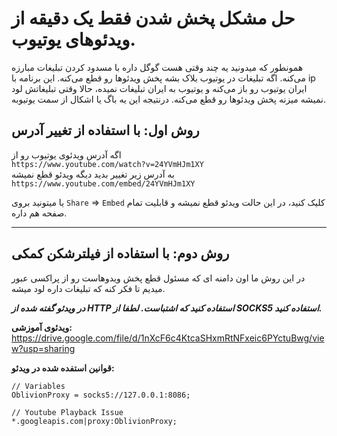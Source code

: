 # حل مشکل پخش شدن فقط یک دقیقه از ویدئوهای یوتیوب.

همونطور که میدونید یه چند وقتی هست گوگل داره با مسدود کردن تبلیغات مبارزه می‌کنه. اگه تبلیغات در یوتیوب بلاک بشه پخش ویدئوها رو قطع می‌کنه.
این برنامه با ip ایران یوتیوب رو باز می‌کنه و یوتیوب به ایران تبلیغات نمیده، حالا وقتی تبلیغاتش لود نمیشه میزنه پخش ویدئوها رو قطع می‌کنه.
درنتیجه این یه باگ یا اشکال از سمت یوتیوبه.

## روش اول: با استفاده از تغییر آدرس
اگه آدرس ویدئوی یوتیوب رو از\
`https://www.youtube.com/watch?v=24YVmHJm1XY`\
به آدرس زیر تغییر بدید دیگه ویدئو قطع نمیشه\
`https://www.youtube.com/embed/24YVmHJm1XY`

یا میتونید بروی `Share` => `Embed` کلیک کنید، در این حالت ویدئو قطع نمیشه و قابلیت تمام صفحه هم داره.

---

## روش دوم: با استفاده از فیلترشکن کمکی
در این روش ما اون دامنه ای که مسئول قطع پخش ویدوهاست رو از پراکسی عبور میدیم تا فکر کنه که تبلیغات داره لود میشه.

_**در ویدئو گفته شده از HTTP استفاده کنید که اشتباست. لطفا از SOCKS5 استفاده کنید.**_

**ویدئوی آموزشی:**\
https://drive.google.com/file/d/1nXcF6c4KtcaSHxmRtNFxeic6PYctuBwg/view?usp=sharing

**قوانین استفده شده در ویدئو:**
```
// Variables
OblivionProxy = socks5://127.0.0.1:8086;

// Youtube Playback Issue
*.googleapis.com|proxy:OblivionProxy;
```
